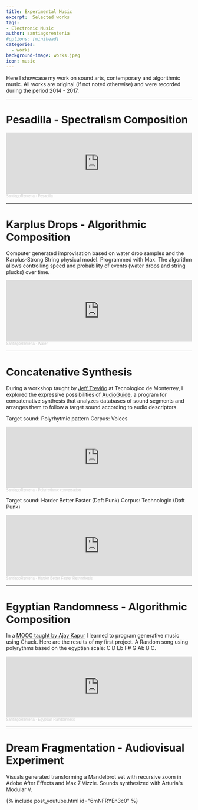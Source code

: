 ```yaml
---
title: Experimental Music
excerpt:  Selected works
tags:
- Electronic Music
author: santiagorenteria
#options: [minihead]
categories:
  - works
background-image: works.jpeg
icon: music
---
```


Here I showcase my work on sound arts, contemporary and algorithmic music. All works are original (if not noted otherwise) and were recorded during the period 2014 - 2017.

<hr />

# Pesadilla - Spectralism Composition

<div class="12u"><span class="image fit"><img src="{{ site.baseurl }}/images/exp_music/Pesadilla_Score.png" alt="" /></span></div>

<iframe width="100%" height="166" scrolling="no" frameborder="no" allow="autoplay" src="https://w.soundcloud.com/player/?url=https%3A//api.soundcloud.com/tracks/326095198&color=ff5500"></iframe><div style="font-size: 10px; color: #cccccc;line-break: anywhere;word-break: normal;overflow: hidden;white-space: nowrap;text-overflow: ellipsis; font-family: Interstate,Lucida Grande,Lucida Sans Unicode,Lucida Sans,Garuda,Verdana,Tahoma,sans-serif;font-weight: 100;"><a href="https://soundcloud.com/santiagorenteria" title="SantiagoRenteria" target="_blank" style="color: #cccccc; text-decoration: none;">SantiagoRenteria</a> · <a href="https://soundcloud.com/santiagorenteria/pesadilla" title="Pesadilla" target="_blank" style="color: #cccccc; text-decoration: none;">Pesadilla</a></div>

<hr />

# Karplus Drops - Algorithmic Composition

Computer generated improvisation based on water drop samples and the Karplus-Strong String physical model. Programmed with Max. The algorithm allows controlling speed and probability of events (water drops and string plucks) over time.

<div class="12u"><span class="image fit"><img src="{{ site.baseurl }}/images/exp_music/Drops_karplus.png" alt="" /></span></div>

<iframe width="100%" height="166" scrolling="no" frameborder="no" allow="autoplay" src="https://w.soundcloud.com/player/?url=https%3A//api.soundcloud.com/tracks/321229191&color=ff5500"></iframe><div style="font-size: 10px; color: #cccccc;line-break: anywhere;word-break: normal;overflow: hidden;white-space: nowrap;text-overflow: ellipsis; font-family: Interstate,Lucida Grande,Lucida Sans Unicode,Lucida Sans,Garuda,Verdana,Tahoma,sans-serif;font-weight: 100;"><a href="https://soundcloud.com/santiagorenteria" title="SantiagoRenteria" target="_blank" style="color: #cccccc; text-decoration: none;">SantiagoRenteria</a> · <a href="https://soundcloud.com/santiagorenteria/water" title="Water" target="_blank" style="color: #cccccc; text-decoration: none;">Water</a></div>

<hr />

# Concatenative Synthesis

During a workshop taught by <a href="http://musicgrad.ucsd.edu/~jefftrevino/jeffreytrevino.com/biography.html"> Jeff Treviño</a> at Tecnologico de Monterrey, I explored the expressive possibilities of <a href="http://www.benhackbarth.com/audioGuide/"> AudioGuide</a>, a program for concatenative synthesis that analyzes databases of sound segments and arranges them to follow a target sound according to audio descriptors.

Target sound: Polyrhytmic pattern
Corpus: Voices

<iframe width="100%" height="166" scrolling="no" frameborder="no" allow="autoplay" src="https://w.soundcloud.com/player/?url=https%3A//api.soundcloud.com/tracks/328408070&color=ff5500"></iframe><div style="font-size: 10px; color: #cccccc;line-break: anywhere;word-break: normal;overflow: hidden;white-space: nowrap;text-overflow: ellipsis; font-family: Interstate,Lucida Grande,Lucida Sans Unicode,Lucida Sans,Garuda,Verdana,Tahoma,sans-serif;font-weight: 100;"><a href="https://soundcloud.com/santiagorenteria" title="SantiagoRenteria" target="_blank" style="color: #cccccc; text-decoration: none;">SantiagoRenteria</a> · <a href="https://soundcloud.com/santiagorenteria/polyrhythmic-conversation" title="Polyrhythmic conversation" target="_blank" style="color: #cccccc; text-decoration: none;">Polyrhythmic conversation</a></div>

Target sound: Harder Better Faster (Daft Punk)
Corpus: Technologic (Daft Punk)

<iframe width="100%" height="166" scrolling="no" frameborder="no" allow="autoplay" src="https://w.soundcloud.com/player/?url=https%3A//api.soundcloud.com/tracks/328476054&color=ff5500"></iframe><div style="font-size: 10px; color: #cccccc;line-break: anywhere;word-break: normal;overflow: hidden;white-space: nowrap;text-overflow: ellipsis; font-family: Interstate,Lucida Grande,Lucida Sans Unicode,Lucida Sans,Garuda,Verdana,Tahoma,sans-serif;font-weight: 100;"><a href="https://soundcloud.com/santiagorenteria" title="SantiagoRenteria" target="_blank" style="color: #cccccc; text-decoration: none;">SantiagoRenteria</a> · <a href="https://soundcloud.com/santiagorenteria/harder-better-faster-resynthesis" title="Harder Better Faster Resynthesis" target="_blank" style="color: #cccccc; text-decoration: none;">Harder Better Faster Resynthesis</a></div>

<hr />

# Egyptian Randomness - Algorithmic Composition

In a <a href="https://www.kadenze.com/courses/introduction-to-programming-for-musicians-and-digital-artists/info"> MOOC taught by Ajay Kapur</a> I learned to program generative music using Chuck. Here are the results of my first project. A Random song using polyrythms based on the egyptian scale: C D Eb F# G Ab B C.

<iframe width="100%" height="166" scrolling="no" frameborder="no" allow="autoplay" src="https://w.soundcloud.com/player/?url=https%3A//api.soundcloud.com/tracks/127203463&color=ff5500"></iframe><div style="font-size: 10px; color: #cccccc;line-break: anywhere;word-break: normal;overflow: hidden;white-space: nowrap;text-overflow: ellipsis; font-family: Interstate,Lucida Grande,Lucida Sans Unicode,Lucida Sans,Garuda,Verdana,Tahoma,sans-serif;font-weight: 100;"><a href="https://soundcloud.com/santiagorenteria" title="SantiagoRenteria" target="_blank" style="color: #cccccc; text-decoration: none;">SantiagoRenteria</a> · <a href="https://soundcloud.com/santiagorenteria/egyptian-randomness" title="Egyptian Randomness" target="_blank" style="color: #cccccc; text-decoration: none;">Egyptian Randomness</a></div>

<hr />

# Dream Fragmentation - Audiovisual Experiment

Visuals generated transforming a Mandelbrot set with recursive zoom in Adobe After Effects and Max 7 Vizzie. Sounds synthesized with Arturia's Modular V.

{% include post_youtube.html id="6mNFRYEn3c0" %}
